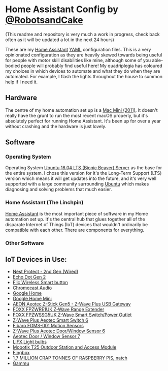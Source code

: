# Home Assistant Config by [@RobotsandCake](https://github.com/robotsandcake)

(This readme and repository is very much a work in progress, check back often as it will be updated a lot in the next 24 hours)

These are my [Home Assistant](https://home-assistant.io/) [YAML](http://yaml.org) configuration files. This is a very opinionated configuration as they are heavily skewed towards being useful for people with motor skill disabilities like mine, although some of you able-bodied people will probably find useful here!  My quadriplegia has coloured my choices in which devices to automate and what they do when they are automated. For example, I flash the lights throughout the house to summon help if I need it.

## Hardware ##

The centre of my home automation set up is a [Mac Mini (2011)](https://support.apple.com/kb/sp632?locale=en_US). It doesn't really have the grunt to run the most recent macOS properly, but it's absolutely perfect for running Home Assistant. It's been up for over a year without crashing and the hardware is just lovely.

## Software

### Operating System

Operating System [Ubuntu 18.04 LTS (Bionic Beaver) Server](http://releases.ubuntu.com/18.04/) as the base for the entire system. I chose this version for it's the Long-Term Support (LTS) version which means it will get updates into the future, and it's very well supported with a large community surrounding [Ubuntu](https://ubuntu.com/) which makes diagnosing and solving problems that much easier.

### Home Assistant (The Linchpin)

[Home Assistant](https://home-assistant.io/) is the most important piece of software in my Home automation set up. It's the central hub that glues together all of the disparate Internet of Things (IoT) devices that wouldn't ordinarily be compatible with each other. There are components for everything. 

### Other Software

## IoT Devices in Use:

- [Nest Protect - 2nd Gen (Wired)](https://www.amazon.co.uk/Nest-Protect-Generation-Monoxide-Battery/dp/B00ZC5FJ40/ref=sr_1_1?ie=UTF8&qid=1496760920&sr=8-1&keywords=nest%2Bprotect&th=1)
- [Echo Dot Gen 2](http://amzn.to/2hvCexj)
- [Flic Wireless Smart button](https://flic.io/)
- [Chromecast Audio](https://store.google.com/product/chromecast_audio)
- [Google Home](https://store.google.com/gb/product/google_home)
- [Google Home Mini](https://store.google.com/gb/product/google_home_mini)
- [AEON Aeotec Z-Stick Gen5 - Z-Wave Plus USB Gateway](https://www.amazon.co.uk/AEON-AEOEZW090-C-Aeotec-Z-Stick-gateway/dp/B00YETCNOE)
- [FOXX FPZWRE1UK Z-Wave Range Extender](https://www.amazon.co.uk/gp/product/B014JS4T0A/ref=oh_aui_search_detailpage?ie=UTF8&th=1)
- [FOXX FPZWSSG5UK Z-Wave Smart Switch/Power Outlet](https://www.amazon.co.uk/gp/product/B014JS57XI/ref=oh_aui_search_detailpage?ie=UTF8&th=1)
- [Z-Wave Plus Aeotec Smart Switch 6](https://www.vesternet.com/z-wave-aeon-labs-smart-switch-6-gen5-uk)
- [Fibaro FGMS-001 Motion Sensors](https://www.fibaro.com/en/products/motion-sensor/)
- [Z-Wave Plus Aeotec Door/Window Sensor 6](https://www.vesternet.com/z-wave-aeon-labs-door-window-sensor-6-gen5) 
- [Aeotec Door / Window Sensor 7](https://aeotec.com/z-wave-door-window-sensor/)
- [LIFX Light bulbs](https://uk.lifx.com/products/lifx)
- [Mobotix T25 Outdoor Station and Access Module](https://www.mobotix.com/en/products/access-control/t25-outdoor-station-access-module)
- [Fingbox](https://www.fing.io/fingbox-network-security-appliance/)
- [1.7 MILLION CRAP TONNES OF RASPBERRY PIS, natch](https://raspberrypi.org)
- [Gammu](https://wammu.eu/gammu/)

